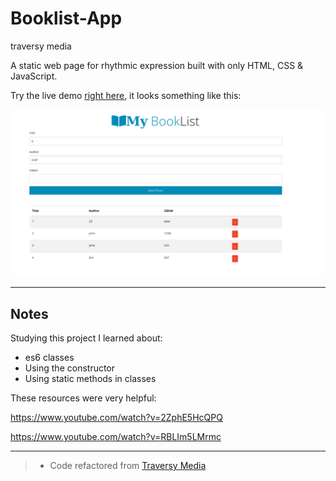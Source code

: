 # Booklist-App
traversy media

A static web page for rhythmic expression built with only HTML, CSS & JavaScript.

Try the live demo [right here](https://ayseakyol.github.io/booklist-app/#), it looks something like this:

[![book list screen shot](./myBookList.png)](https://github.com/ayseakyol/booklist-app)

---

## Notes

Studying this project I learned about:

* es6 classes
* Using the constructor
* Using static methods in classes



These resources were very helpful:

https://www.youtube.com/watch?v=2ZphE5HcQPQ

https://www.youtube.com/watch?v=RBLIm5LMrmc

---

> * Code refactored from [Traversy Media](https://www.youtube.com/watch?v=JaMCxVWtW58t)

